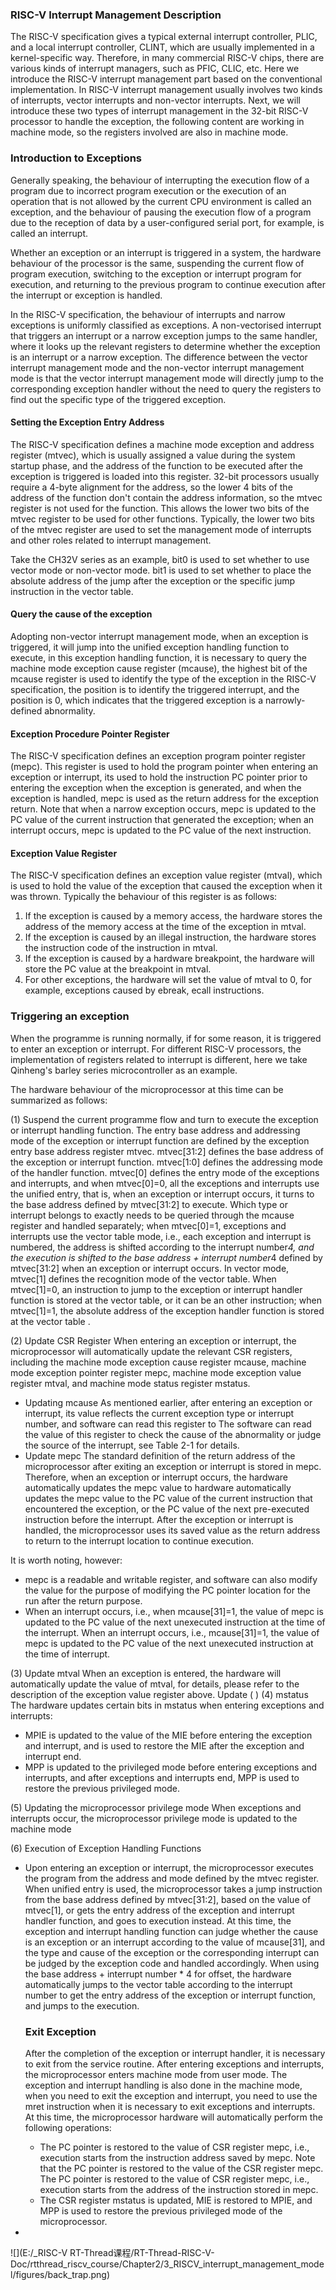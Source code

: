 ### RISC-V Interrupt Management Description

The RISC-V specification gives a typical external interrupt controller, PLIC, and a local interrupt controller, CLINT, which are usually implemented in a kernel-specific way. Therefore, in many commercial RISC-V chips, there are various kinds of interrupt managers, such as PFIC, CLIC, etc. Here we introduce the RISC-V interrupt management part based on the conventional implementation. In RISC-V interrupt management usually involves two kinds of interrupts, vector interrupts and non-vector interrupts. Next, we will introduce these two types of interrupt management in the 32-bit RISC-V processor to handle the exception, the following content are working in machine mode, so the registers involved are also in machine mode.

### Introduction to Exceptions

Generally speaking, the behaviour of interrupting the execution flow of a program due to incorrect program execution or the execution of an operation that is not allowed by the current CPU environment is called an exception, and the behaviour of pausing the execution flow of a program due to the reception of data by a user-configured serial port, for example, is called an interrupt.

Whether an exception or an interrupt is triggered in a system, the hardware behaviour of the processor is the same, suspending the current flow of program execution, switching to the exception or interrupt program for execution, and returning to the previous program to continue execution after the interrupt or exception is handled.

In the RISC-V specification, the behaviour of interrupts and narrow exceptions is uniformly classified as exceptions. A non-vectorised interrupt that triggers an interrupt or a narrow exception jumps to the same handler, where it looks up the relevant registers to determine whether the exception is an interrupt or a narrow exception. The difference between the vector interrupt management mode and the non-vector interrupt management mode is that the vector interrupt management mode will directly jump to the corresponding exception handler without the need to query the registers to find out the specific type of the triggered exception.

#### Setting the Exception Entry Address

The RISC-V specification defines a machine mode exception and address register (mtvec), which is usually assigned a value during the system startup phase, and the address of the function to be executed after the exception is triggered is loaded into this register. 32-bit processors usually require a 4-byte alignment for the address, so the lower 4 bits of the address of the function don't contain the address information, so the mtvec register is not used for the function. This allows the lower two bits of the mtvec register to be used for other functions. Typically, the lower two bits of the mtvec register are used to set the management mode of interrupts and other roles related to interrupt management.

Take the CH32V series as an example, bit0 is used to set whether to use vector mode or non-vector mode. bit1 is used to set whether to place the absolute address of the jump after the exception or the specific jump instruction in the vector table.

#### Query the cause of the exception

Adopting non-vector interrupt management mode, when an exception is triggered, it will jump into the unified exception handling function to execute, in this exception handling function, it is necessary to query the machine mode exception cause register (mcause), the highest bit of the mcause register is used to identify the type of the exception in the RISC-V specification, the position is to identify the triggered interrupt, and the position is 0, which indicates that the triggered exception is a narrowly-defined abnormality.

#### Exception Procedure Pointer Register

The RISC-V specification defines an exception program pointer register (mepc). This register is used to hold the program pointer when entering an exception or interrupt, its used to hold the instruction PC pointer prior to entering the exception when the exception is generated, and when the exception is handled, mepc is used as the return address for the exception return. Note that when a narrow exception occurs, mepc is updated to the PC value of the current instruction that generated the exception; when an interrupt occurs, mepc is updated to the PC value of the next instruction.

#### Exception Value Register

The RISC-V specification defines an exception value register (mtval), which is used to hold the value of the exception that caused the exception when it was thrown. Typically the behaviour of this register is as follows:

1. If the exception is caused by a memory access, the hardware stores the address of the memory access at the time of the exception in mtval.
2. If the exception is caused by an illegal instruction, the hardware stores the instruction code of the instruction in mtval.
3. If the exception is caused by a hardware breakpoint, the hardware will store the PC value at the breakpoint in mtval.
4. For other exceptions, the hardware will set the value of mtval to 0, for example, exceptions caused by ebreak, ecall instructions.  

### Triggering an exception

When the programme is running normally, if for some reason, it is triggered to enter an exception or interrupt. For different RISC-V processors, the implementation of registers related to interrupt is different, here we take Qinheng's barley series microcontroller as an example.

The hardware behaviour of the microprocessor at this time can be summarized as follows:  

(1) Suspend the current programme flow and turn to execute the exception or interrupt handling function. The entry base address and addressing mode of the exception or interrupt function are defined by the exception entry base address register mtvec. mtvec[31:2] defines the base address of the exception or interrupt function. mtvec[1:0] defines the addressing mode of the handler function. mtvec[0] defines the entry mode of the exceptions and interrupts, and when mtvec[0]=0, all the exceptions and interrupts use the unified entry, that is, when an exception or interrupt occurs, it turns to the base address defined by mtvec[31:2] to execute. Which type or interrupt belongs to exactly needs to be queried through the mcause register and handled separately; when mtvec[0]=1, exceptions and interrupts use the vector table mode, i.e., each exception and interrupt is numbered, the address is shifted according to the interrupt number*4, and the execution is shifted to the base address + interrupt number*4 defined by mtvec[31:2] when an exception or interrupt occurs. In vector mode, mtvec[1] defines the recognition mode of the vector table. When mtvec[1]=0, an instruction to jump to the exception or interrupt handler function is stored at the vector table, or it can be an other instruction; when mtvec[1]=1, the absolute address of the exception handler function is stored at the vector table .

(2) Update CSR Register
When entering an exception or interrupt, the microprocessor will automatically update the relevant CSR registers, including the machine mode exception cause register
mcause, machine mode exception pointer register mepc, machine mode exception value register mtval, and machine mode status register mstatus.

- Updating mcause
  As mentioned earlier, after entering an exception or interrupt, its value reflects the current exception type or interrupt number, and software can read this register to
  The software can read the value of this register to check the cause of the abnormality or judge the source of the interrupt, see Table 2-1 for details.
- Update mepc
  The standard definition of the return address of the microprocessor after exiting an exception or interrupt is stored in mepc. Therefore, when an exception or interrupt occurs, the hardware automatically updates the mepc value to
  hardware automatically updates the mepc value to the PC value of the current instruction that encountered the exception, or the PC value of the next pre-executed instruction before the interrupt. After the exception or interrupt is handled, the microprocessor uses its saved value as the return address to return to the interrupt location to continue execution.

It is worth noting, however:

- mepc is a readable and writable register, and software can also modify the value for the purpose of modifying the PC pointer location for the run after the return
  purpose.
- When an interrupt occurs, i.e., when mcause[31]=1, the value of mepc is updated to the PC value of the next unexecuted instruction at the time of the interrupt.
  When an interrupt occurs, i.e., mcause[31]=1, the value of mepc is updated to the PC value of the next unexecuted instruction at the time of interrupt. 

(3) Update mtval
When an exception is entered, the hardware will automatically update the value of mtval, for details, please refer to the description of the exception value register above. Update ( ) (4) mstatus
The hardware updates certain bits in mstatus when entering exceptions and interrupts:

- MPIE is updated to the value of the MIE before entering the exception and interrupt, and is used to restore the MIE after the exception and interrupt end.
- MPP is updated to the privileged mode before entering exceptions and interrupts, and after exceptions and interrupts end, MPP is used to restore the previous privileged mode.

(5) Updating the microprocessor privilege mode
When exceptions and interrupts occur, the microprocessor privilege mode is updated to the machine mode   

(6) Execution of Exception Handling Functions

- Upon entering an exception or interrupt, the microprocessor executes the program from the address and mode defined by the mtvec register. When unified entry is used, the microprocessor takes a jump instruction from the base address defined by mtvec[31:2], based on the value of mtvec[1], or gets the entry address of the exception and interrupt handler function, and goes to execution instead. At this time, the exception and interrupt handling function can judge whether the cause is an exception or an interrupt according to the value of mcause[31], and the type and cause of the exception or the corresponding interrupt can be judged by the exception code and handled accordingly. When using the base address + interrupt number * 4 for offset, the hardware automatically jumps to the vector table according to the interrupt number to get the entry address of the exception or interrupt function, and jumps to the execution.  

  ### Exit Exception

  After the completion of the exception or interrupt handler, it is necessary to exit from the service routine. After entering exceptions and interrupts, the microprocessor enters machine mode from user mode.
  The exception and interrupt handling is also done in the machine mode, when you need to exit the exception and interrupt, you need to use the mret
  instruction when it is necessary to exit exceptions and interrupts. At this time, the microprocessor hardware will automatically perform the following operations:

  - The PC pointer is restored to the value of CSR register mepc, i.e., execution starts from the instruction address saved by mepc. Note that the PC pointer is restored to the value of the CSR register mepc.
    The PC pointer is restored to the value of CSR register mepc, i.e., execution starts from the address of the instruction stored in mepc.
  - The CSR register mstatus is updated, MIE is restored to MPIE, and MPP is used to restore the previous privileged mode of the microprocessor.  

- 

![](E:/_RISC-V RT-Thread课程/RT-Thread-RISC-V-Doc/rtthread_riscv_course/Chapter2/3_RISCV_interrupt_management_model/figures/back_trap.png)





